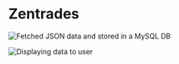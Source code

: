 # Zentrades

![Fetched JSON data and stored in a MySQL DB](https://github.com/ABHINAVstar05/Zentrades/assets/75786072/0aa62a0d-b812-4796-afd6-d2e4a76f2e4a)

![Displaying data to user](https://github.com/ABHINAVstar05/Zentrades/assets/75786072/3eac23c1-181e-446c-b1cf-feae6922cd09)
